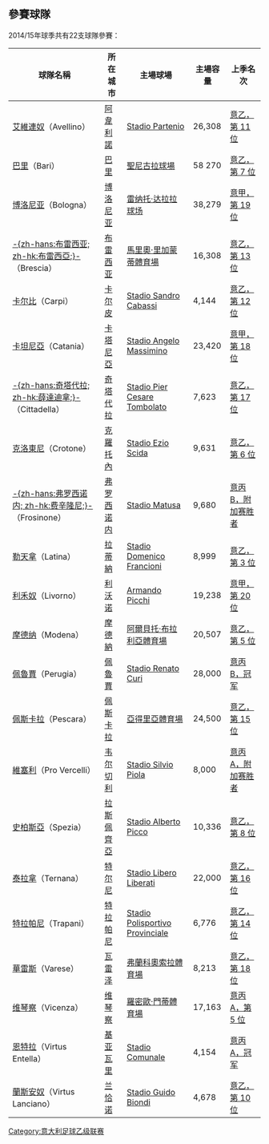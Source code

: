 ## 參賽球隊

2014/15年球季共有22支球隊參賽：

| 球隊名稱                                                                                            | 所在城市                                                    | 主場球場                                                                                                        | 主場容量   | 上季名次                                                                       |
| ----------------------------------------------------------------------------------------------- | ------------------------------------------------------- | ----------------------------------------------------------------------------------------------------------- | ------ | -------------------------------------------------------------------------- |
| [艾維連奴](../Page/阿韋利諾足球俱樂部.md "wikilink")（Avellino）                                               | [阿韋利諾](../Page/阿韋利諾.md "wikilink")                      | [Stadio Partenio](https://zh.wikipedia.org/wiki/Stadio_Partenio "wikilink")                                 | 26,308 | [意乙，第 11 位](https://zh.wikipedia.org/wiki/2013年至2014年意大利足球乙級聯賽 "wikilink") |
| [巴里](https://zh.wikipedia.org/wiki/巴里体育俱乐部 "wikilink")（Bari）                                    | [巴里](../Page/巴里.md "wikilink")                          | [聖尼古拉球場](../Page/聖尼古拉球場.md "wikilink")                                                                      | 58 270 | [意乙，第 7 位](https://zh.wikipedia.org/wiki/2013年至2014年意大利足球乙級聯賽 "wikilink")  |
| [博洛尼亚](../Page/博洛尼亚足球俱乐部.md "wikilink")（Bologna）                                                | [博洛尼亚](../Page/博洛尼亚.md "wikilink")                      | [雷纳托·达拉拉球场](https://zh.wikipedia.org/wiki/雷纳托·达拉拉球场 "wikilink")                                             | 38,279 | [意甲，第 19 位](https://zh.wikipedia.org/wiki/2013年至2014年意大利足球甲級聯賽 "wikilink") |
| [-{zh-hans:布雷西亚; zh-hk:布雷西亞;}-](../Page/布雷西亚足球俱乐部.md "wikilink")（Brescia）                       | [布雷西亚](../Page/布雷西亚.md "wikilink")                      | [馬里奧·里加蒙蒂體育場](https://zh.wikipedia.org/wiki/馬里奧·里加蒙蒂體育場 "wikilink")                                         | 16,308 | [意乙，第 13 位](https://zh.wikipedia.org/wiki/2013年至2014年意大利足球乙級聯賽 "wikilink") |
| [卡尔比](https://zh.wikipedia.org/wiki/卡尔皮足球俱乐部 "wikilink")（Carpi）                                 | [卡尔皮](https://zh.wikipedia.org/wiki/卡尔皮 "wikilink")     | [Stadio Sandro Cabassi](https://zh.wikipedia.org/wiki/Stadio_Sandro_Cabassi "wikilink")                     | 4,144  | [意乙，第 12 位](https://zh.wikipedia.org/wiki/2013年至2014年意大利足球乙級聯賽 "wikilink") |
| [卡坦尼亞](../Page/卡塔尼亞足球俱樂部.md "wikilink")（Catania）                                                | [卡塔尼亞](../Page/卡塔尼亞.md "wikilink")                      | [Stadio Angelo Massimino](https://zh.wikipedia.org/wiki/Stadio_Angelo_Massimino "wikilink")                 | 23,420 | [意甲，第 18 位](https://zh.wikipedia.org/wiki/2013年至2014年意大利足球甲級聯賽 "wikilink") |
| [-{zh-hans:奇塔代拉; zh-hk:薛達迪拿;}-](https://zh.wikipedia.org/wiki/奇塔代拉足球俱樂部 "wikilink")（Cittadella） | [奇塔代拉](../Page/奇塔代拉.md "wikilink")                      | [Stadio Pier Cesare Tombolato](https://zh.wikipedia.org/wiki/Stadio_Pier_Cesare_Tombolato "wikilink")       | 7,623  | [意乙，第 17 位](https://zh.wikipedia.org/wiki/2013年至2014年意大利足球乙級聯賽 "wikilink") |
| [克洛東尼](https://zh.wikipedia.org/wiki/克羅托內足球俱樂部 "wikilink")（Crotone）                             | [克羅托內](../Page/克羅托內.md "wikilink")                      | [Stadio Ezio Scida](https://zh.wikipedia.org/wiki/Stadio_Ezio_Scida "wikilink")                             | 9,631  | [意乙，第 6 位](https://zh.wikipedia.org/wiki/2013年至2014年意大利足球乙級聯賽 "wikilink")  |
| [-{zh-hans:弗罗西诺内; zh-hk:费辛隆尼;}-](../Page/弗羅西諾內足球俱樂部.md "wikilink")（Frosinone）                   | [弗罗西诺内](../Page/弗罗西诺内.md "wikilink")                    | [Stadio Matusa](https://zh.wikipedia.org/wiki/Stadio_Matusa "wikilink")                                     | 9,680  | [意丙B，附加赛胜者](https://zh.wikipedia.org/wiki/2013年至2014年意大利足球丙級聯賽 "wikilink") |
| [勒天拿](https://zh.wikipedia.org/wiki/拉蒂納足球俱樂部 "wikilink")（Latina）                                | [拉蒂納](https://zh.wikipedia.org/wiki/拉蒂納 "wikilink")     | [Stadio Domenico Francioni](https://zh.wikipedia.org/wiki/Stadio_Domenico_Francioni "wikilink")             | 8,999  | [意乙，第 3 位](https://zh.wikipedia.org/wiki/2013年至2014年意大利足球乙級聯賽 "wikilink")  |
| [利禾奴](../Page/利沃诺足球俱乐部.md "wikilink")（Livorno）                                                  | [利沃诺](https://zh.wikipedia.org/wiki/利沃诺 "wikilink")     | [Armando Picchi](https://zh.wikipedia.org/wiki/Armando_Picchi "wikilink")                                   | 19,238 | [意甲，第 20 位](https://zh.wikipedia.org/wiki/2013年至2014年意大利足球甲級聯賽 "wikilink") |
| [摩德纳](../Page/摩德纳足球俱乐部.md "wikilink")（Modena）                                                   | [摩德納](../Page/摩德納.md "wikilink")                        | [阿爾貝托·布拉利亞體育場](https://zh.wikipedia.org/wiki/阿爾貝托布拉利亞體育場 "wikilink")                                        | 20,507 | [意乙，第 5 位](https://zh.wikipedia.org/wiki/2013年至2014年意大利足球乙級聯賽 "wikilink")  |
| [佩魯賈](../Page/佩魯賈足球會.md "wikilink")（Perugia）                                                    | [佩魯賈](https://zh.wikipedia.org/wiki/佩魯賈 "wikilink")     | [Stadio Renato Curi](https://zh.wikipedia.org/wiki/Stadio_Renato_Curi "wikilink")                           | 28,000 | [意丙B，冠军](https://zh.wikipedia.org/wiki/2013年至2014年意大利足球丙級聯賽 "wikilink")    |
| [佩斯卡拉](../Page/佩斯卡拉足球俱乐部.md "wikilink")（Pescara）                                                | [佩斯卡拉](../Page/佩斯卡拉.md "wikilink")                      | [亞得里亞體育場](https://zh.wikipedia.org/wiki/亞得里亞體育場 "wikilink")                                                 | 24,500 | [意乙，第 15 位](https://zh.wikipedia.org/wiki/2013年至2014年意大利足球乙級聯賽 "wikilink") |
| [維塞利](../Page/普罗韦尔切利足球俱乐部.md "wikilink")（Pro Vercelli）                                          | [韦尔切利](../Page/韦尔切利.md "wikilink")                      | [Stadio Silvio Piola](https://zh.wikipedia.org/wiki/Stadio_Silvio_Piola "wikilink")                         | 8,000  | [意丙A，附加赛胜者](https://zh.wikipedia.org/wiki/2013年至2014年意大利足球丙級聯賽 "wikilink") |
| [史柏斯亞](../Page/斯佩齊亞足球俱樂部.md "wikilink")（Spezia）                                                 | [拉斯佩齊亞](https://zh.wikipedia.org/wiki/拉斯佩齊亞 "wikilink") | [Stadio Alberto Picco](https://zh.wikipedia.org/wiki/Stadio_Alberto_Picco "wikilink")                       | 10,336 | [意乙，第 8 位](https://zh.wikipedia.org/wiki/2013年至2014年意大利足球乙級聯賽 "wikilink")  |
| [泰拉拿](../Page/特尔纳纳足球俱乐部.md "wikilink")（Ternana）                                                 | [特尔尼](https://zh.wikipedia.org/wiki/特尔尼 "wikilink")     | [Stadio Libero Liberati](https://zh.wikipedia.org/wiki/Stadio_Libero_Liberati "wikilink")                   | 22,000 | [意乙，第 16 位](https://zh.wikipedia.org/wiki/2013年至2014年意大利足球乙級聯賽 "wikilink") |
| [特拉帕尼](../Page/特拉帕尼足球俱樂部.md "wikilink")（Trapani）                                                | [特拉帕尼](../Page/特拉帕尼.md "wikilink")                      | [Stadio Polisportivo Provinciale](https://zh.wikipedia.org/wiki/Stadio_Polisportivo_Provinciale "wikilink") | 6,776  | [意乙，第 14 位](https://zh.wikipedia.org/wiki/2013年至2014年意大利足球乙級聯賽 "wikilink") |
| [華雷斯](../Page/瓦雷泽足球俱乐部.md "wikilink")（Varese）                                                   | [瓦雷泽](https://zh.wikipedia.org/wiki/瓦雷泽 "wikilink")     | [弗蘭科奧索拉體育場](https://zh.wikipedia.org/wiki/弗蘭科奧索拉體育場 "wikilink")                                             | 8,213  | [意乙，第 18 位](https://zh.wikipedia.org/wiki/2013年至2014年意大利足球乙級聯賽 "wikilink") |
| [维琴察](../Page/维琴察足球俱乐部.md "wikilink")（Vicenza）                                                  | [维琴察](../Page/维琴察.md "wikilink")                        | [羅密歐·門蒂體育場](https://zh.wikipedia.org/wiki/Stadio_Romeo_Menti "wikilink")                                    | 17,163 | [意丙A，第 5 位](https://zh.wikipedia.org/wiki/2013年至2014年意大利足球丙級聯賽 "wikilink") |
| [恩特拉](https://zh.wikipedia.org/wiki/维图斯恩特拉足球俱乐部 "wikilink")（Virtus Entella）                     | [基亚瓦里](../Page/基亚瓦里.md "wikilink")                      | [Stadio Comunale](https://zh.wikipedia.org/wiki/Stadio_Comunale "wikilink")                                 | 4,154  | [意丙A，冠军](https://zh.wikipedia.org/wiki/2013年至2014年意大利足球丙級聯賽 "wikilink")    |
| [蘭斯安奴](https://zh.wikipedia.org/wiki/兰恰诺维图斯足球俱乐部 "wikilink")（Virtus Lanciano）                   | [兰恰诺](https://zh.wikipedia.org/wiki/兰恰诺 "wikilink")     | [Stadio Guido Biondi](https://zh.wikipedia.org/wiki/Stadio_Guido_Biondi "wikilink")                         | 4,678  | [意乙，第 10 位](https://zh.wikipedia.org/wiki/2013年至2014年意大利足球乙級聯賽 "wikilink") |

[Category:意大利足球乙级联赛](https://zh.wikipedia.org/wiki/Category:意大利足球乙级联赛 "wikilink")